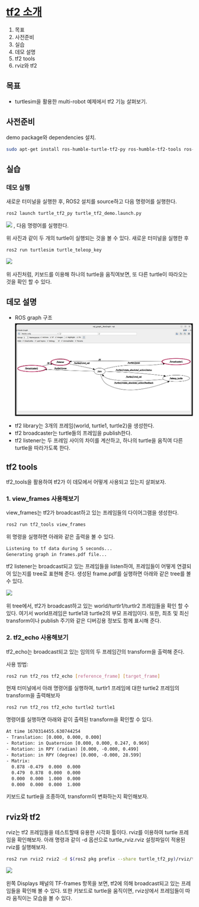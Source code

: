 # [tf2 소개](https://docs.ros.org/en/humble/Tutorials/Intermediate/Tf2/Introduction-To-Tf2.html)
1. 목표
1. 사전준비
1. 실습
1. 데모 설명
1. tf2 tools
1. rviz와 tf2

## 목표
* turtlesim을 활용한 multi-robot 예제에서 tf2 기능 살펴보기.
## 사전준비
demo package와 dependencies 설치.

```bash
sudo apt-get install ros-humble-turtle-tf2-py ros-humble-tf2-tools ros-humble-tf-transformations
```

## 실습
### 데모 실행
새로운 터미널을 실행한 후, ROS2 설치를 source하고 다음 명령어를 실행한다.

```bash
ros2 launch turtle_tf2_py turtle_tf2_demo.launch.py
```

![](https://docs.ros.org/en/humble/_images/turtlesim_follow1.png)
, 다음 명령어를 실행한다.

위 사진과 같이 두 개의 turtle이 실행되는 것을 볼 수 있다.
새로운 터미널을 실행한 후
```bash
ros2 run turtlesim turtle_teleop_key
```

![](https://docs.ros.org/en/humble/_images/turtlesim_follow2.png)

위 사진처럼, 키보드를 이용해 하나의 turtle을 움직여보면, 또 다른 turtle이 따라오는 것을 확인 할 수 있다. 

## 데모 설명
* ROS graph 구조
  ![](../../img/tf2_demo_graph.jpg)  
* tf2 library는 3개의 프레임(world, turtle1, turtle2)을 생성한다. 
* tf2 broadcaster는 turtle들의 프레임을 publish한다.
* tf2 listener는 두 프레임 사이의 차이를 계산하고, 하나의 turtle을 움직여 다른 turtle을 따라가도록 한다. 

## tf2 tools
tf2_tools을 활용하여 tf2가 이 데모에서 어떻게 사용되고 있는지 살펴보자.

### 1. view_frames 사용해보기
view_frames는 tf2가 broadcast하고 있는 프레임들의 다이어그램을 생성한다.

```bash
ros2 run tf2_tools view_frames
```

위 명령을 실행하면 아래와 같은 출력을 볼 수 있다.

```
Listening to tf data during 5 seconds...
Generating graph in frames.pdf file...
```
tf2 listener는 broadcast되고 있는 프레임들을 listen하여, 프레임들이 어떻게 연결되어 있는지를 tree로 표현해 준다. 생성된 frame.pdf를 실행하면 아래와 같은 tree를 볼 수 있다.

![](https://docs.ros.org/en/humble/_images/turtlesim_frames.png)

위 tree에서, tf2가 broadcast하고 있는 world/turtlr1/turtlr2 프레임들을 확인 할 수 있다. 여기서 world프레임은 turtle1과 turtle2의 부모 프레임이다. 또한, 최초 및 최신 transform이나 publish 주기와 같은 디버깅용 정보도 함께 표시해 준다.

### 2. tf2_echo 사용해보기

tf2_echo는 broadcast되고 있는 임의의 두 프레임간의 transform을 출력해 준다.

사용 방법:
```bash
ros2 run tf2_ros tf2_echo [reference_frame] [target_frame]
```

현재 터미널에서 아래 명령어를 실행하여, turtlr1 프레임에 대한 turtle2 프레임의 transform을 출력해보자

```bash
ros2 run tf2_ros tf2_echo turtle2 turtle1
```

명령어를 실행하면 아래와 같이 출력된 transform을 확인할 수 있다.

```
At time 1670314455.630744254
- Translation: [0.000, 0.000, 0.000]
- Rotation: in Quaternion [0.000, 0.000, 0.247, 0.969]
- Rotation: in RPY (radian) [0.000, -0.000, 0.499]
- Rotation: in RPY (degree) [0.000, -0.000, 28.599]
- Matrix:
  0.878 -0.479  0.000  0.000
  0.479  0.878  0.000  0.000
  0.000  0.000  1.000  0.000
  0.000  0.000  0.000  1.000
```

키보드로 turtle을 조종하여, transform이 변화하는지 확인해보자.

## rviz와 tf2

rviz는 tf2 프레임들을 테스트할때 유용한 시각화 툴이다. rviz를 이용하여 turtle 프레임을 확인해보자. 아래 명령과 같이 -d 옵션으로 turtle_rviz.rviz 설정파일이 적용된 rviz를 실행해보자.

```bash
ros2 run rviz2 rviz2 -d $(ros2 pkg prefix --share turtle_tf2_py)/rviz/turtle_rviz.rviz
```

![](https://docs.ros.org/en/humble/_images/turtlesim_rviz1.png)

왼쪽 Displays 패널의 TF-frames 항목을 보면, tf2에 의해 broadcast되고 있는 프레임들을 확인해 볼 수 있다. 또한 키보드로 turtle을 움직이면, rviz상에서 프레임들이 따라 움직이는 모습을 볼 수 있다.
